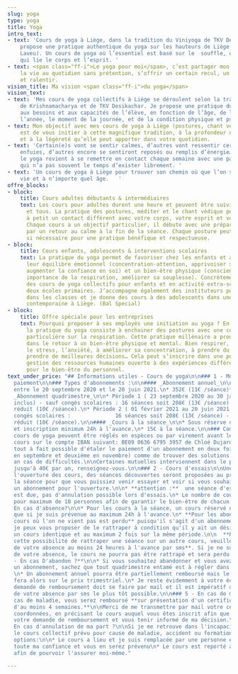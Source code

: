 ```yaml
---
slug: yoga
type: yoga
title: Yoga
intro_text:
- text: 'Cours de yoga à Liège, dans la tradition du Viniyoga de TKV Desikachar. Je
    propose une pratique authentique du yoga sur les hauteurs de Liège (Cointe et
    Laveu). Un cours de yoga où l’essentiel est basé sur le  souffle, une respiration
    qui lie le corps et l’esprit. '
- text: <span class="ff-i">Le yoga pour moi</span>, c’est partager mon regard sur
    la vie au quotidien sans prétention, s’offrir un certain recul, un peu de hauteur
    et ralentir.
vision_title: Ma vision <span class="ff-i">du yoga</span>
vision_text:
- text: 'Mes cours de yoga collectifs à Liège se déroulent selon la tradition de l’enseignement
    de Krishnamacharya et de TKV Desikachar. Je propose une pratique du yoga qui s’adapte
    aux besoins et aux capacités de l’élève, en fonction de l’âge, de la période de
    l’année, le moment de la journée, et de la condition physique et psychique. '
- text: Mon objectif avec mes cours de yoga à Liège (postures, chant védique et méditation)
    est de vous initier à cette magnifique tradition, à la profondeur de son apport
    et à la légèreté qu’elle peut apporter dans votre quotidien.
- text: 'Certain(e)s vont se sentir calmes, d’autres vont ressentir certaines émotions
    enfuies, d’autres encore se sentiront reposés ou remplis d’énergie… Pratiquer
    le yoga revient à se remettre en contact chaque semaine avec une partie de soi
    qui n’a pas souvent le temps d’exister librement. '
- text: 'Un cours de yoga à Liège pour trouver son chemin où que l’on soit dans la
    vie et à n’importe quel âge.   '
offre_blocks:
- block:
    title: Cours adultes débutants & intermédiaires
    text: Les cours pour adultes durent une heure et peuvent être suivis par toutes
      et tous. La pratique des postures, méditer et le chant védique permettent petit
      à petit un contact différent avec votre corps, votre esprit et votre respiration.
      Chaque cours a un objectif particulier, il débute avec une préparation et termine
      par un retour au calme à la fin de la séance. Chaque posture peut être adaptée
      si nécessaire pour une pratique bénéfique et respectueuse.
- block:
    title: Cours enfants, adolescents & interventions scolaires
    text: La pratique du yoga permet de favoriser chez les enfants et adolescents
      leur équilibre émotionnel (concentration-attention, apprivoiser ses émotions,
      augmenter la confiance en soi) et un bien-être physique (conscience de son corps,
      importance de la respiration, améliorer sa souplesse). Concrètement, j’organise
      des cours de yoga collectifs pour enfants et en activité extra-scolaire dans
      deux écoles primaires. J’accompagne également des instituteurs pour une sensibilisation
      dans les classes et je donne des cours à des adolescents dans une école de danse
      contemporaine à Liège. (Bal Special)
- block:
    title: Offre spéciale pour les entreprises
    text: Pourquoi proposer à ses employés une initiation au yoga ? En quelques mots,
      la pratique du yoga consiste à enchainer des postures avec une concentration
      particulière sur la respiration. Cette pratique millénaire a prouvé son efficacité
      dans le retour à un bien-être physique et mental. Bien respirer, aider à gérer
      le stress, l’anxiété, à améliorer sa concentration, à prendre du recul pour
      prendre de meilleures décisions… Cela peut s’inscrire dans une politique de
      gestion des ressources humaines ouverte à des expériences différentes et constructive
      pour le bien-être du personnel.
text_under_price: "## Informations utiles - Cours de yoga\n\n### 1 - Modalités de
  paiement\n\n### Types d'abonnements :\n\n#### _Abonnement annuel_\n\n* 32 séances
  entre le 20 septembre 2020 et le 20 juin 2021.\n* 352€ (11€ /séance)**_._**\n\n####
  _Abonnement quadrimestre_\n\n* Période 1 ( 23 septembre 2020 au 30 janvier 2021
  inclus) - sauf congés scolaires : 16 séances soit 208€ (13€ /séance) - 160€* prix
  réduit (10€ /séance).\n* Période 2 ( 01 février 2021 au 20 juin 2021 inclus) - sauf
  congés scolaires :              16 séances soit 208€ (13€ /séance) - 160€* prix
  réduit (10€ /séance).\n\n#### _Cours à la séance_\n\n* Sous réserve de places disponibles
  et inscription minimum 24h à l'avance.\n* 15€ à la séance.\n\n### Comment payer?\n\nLes
  cours de yoga peuvent être réglés en espèces ou par virement avant le début des
  cours sur le compte IBAN suivant: BE09 0636 6795 3957 de Chloé Dujardin.\n\nIl est
  tout à fait possible d'étaler le paiement d'un abonnement en deux fois (1ier versement
  en septembre et deuxième en novembre) comme de trouver des solutions innovantes
  an cas de difficultés.\n\nCertaines mutuelles interviennent dans le prix de l’abonnement
  jusqu'à 40€ par an, renseignez-vous.\n\n### 2 - Cours d'essais\n\nUne semaine avant
  l'ouverture des cours, des séances découvertes seront proposées au prix de 10 euros
  la séance pour que vous puissiez venir essayer et voir si vous souhaitez prendre
  un abonnement pour l'ouverture.\n\n* **attention :**  une séance d'essai réservée
  est due, pas d'annulation possible lors d'essais.\n* Le nombre de cours reste ouvert
  pour maximum de 10 personnes afin de garantir le bien-être de chacun.\n\n### 3 -
  En cas d'absence?\n\n* Pour les cours à la séance, un cours réservé ne sera remboursé
  que si je suis prévenue au maximum 24h à l'avance.\n* **Pour les abonnements, un
  cours où l'on ne vient pas est perdu** puisqu'il s'agit d'un abonnement.\n\n  Toutefois,
  je peux vous proposer de le rattraper à condition qu'il y ait un désistement dans
  un cours identique et au maximum 2 fois sur la même période.\n\n  **Pour obtenir
  cette possibilité de rattraper une séance sur un autre cours, veuillez me prévenir
  de votre absence au moins 24 heures à l'avance par sms**. Si je ne suis pas prévenue
  de votre absence, le cours ne pourra pas être rattrapé et sera perdu.\n\n### **4
  - En cas D'abandon ?**\n\n* Si vous souhaitez abandonner et vous avez souscrits
  un abonnement, sachez que tout quadrimestre entamé est à régler dans son intégralité.
  \n* Un abonnement annuel pourra être partiellement remboursé mais le décompte se
  fera alors sur le prix trimestriel.\n* Je reste évidemment à votre écoute. Toute
  demande de remboursement doit se faire par mail et il est impératif de me prévenir
  de votre absence par sms le plus tôt possible.\n\n### 5 - En cas de maladie?\n\nEn
  cas de maladie, vous serez remboursé **sur présentation d'un certificat médical
  d'au moins 4 semaines.**\n\nMerci de me transmettre par mail votre certificat, vos
  coordonnées, en précisant le cours auquel vous êtes inscrit afin que je puisse examiner
  votre demande de remboursement et vous tenir informé de ma décision.\n\n### 6 -
  En cas d'annulation de ma part ?\n\nSi je me retrouve dans l'incapacité de donner
  le cours collectif prévu pour cause de maladie, accident ou formation, ... Deux
  options:\n\n* Le cours a lieu et je suis remplacée par une personne en qui j'accorde
  toute ma confiance et vous en serez prévenu\n* Le cours est reporté à une date ultérieure
  afin de pourvoir l'assurer moi-même."

---
```

